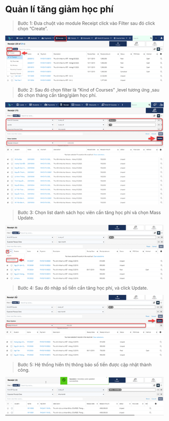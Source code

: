 # Quản lí tăng giảm học phí

> Bước 1: Đưa chuột vào module Receipt click vào Filter sau đó click chọn “Create”.

![](../.gitbook/assets/tanggiam1.png)

> Bước 2: Sau đó chọn filter là “Kind of Courses” ,level tương ứng ,sau đó chọn tháng cần tăng/giảm học phí.

![](../.gitbook/assets/updatetienhocphi.png)

> Bước 3: Chọn list danh sách học viên cần tăng học phí và chọn Mass Update.

![](../.gitbook/assets/tanggiam4.png)

> Bước 4: Sau đó nhập số tiền cần tăng học phí, và click Update.

![](../.gitbook/assets/tanggiam5.png)

> Bước 5: Hệ thống hiển thị thông báo số tiền được cập nhật thành công.

![](../.gitbook/assets/tanggiam6.png)

